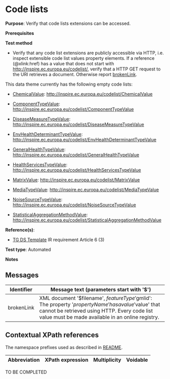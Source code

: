 # Code lists

**Purpose**: Verify that code lists extensions can be accessed.

**Prerequisites**

**Test method**

* Verify that any code list extensions are publicly accessible via HTTP, i.e. inspect extensible code list values property elements. If a reference (@xlink:href) has a value that does not start with http://inspire.ec.europa.eu/codelist/, verify that a HTTP GET request to the URI retrieves a document. Otherwise report [brokenLink](#brokenLink).

This data theme currently has the following empty code lists:

* [ChemicalValue](#ChemicalValue): http://inspire.ec.europa.eu/codelist/ChemicalValue

* [ComponentTypeValue](#ComponentTypeValue):  http://inspire.ec.europa.eu/codelist/ComponentTypeValue

* [DiseaseMeasureTypeValue](#DiseaseMeasureTypeValue): http://inspire.ec.europa.eu/codelist/DiseaseMeasureTypeValue

* [EnvHealthDeterminantTypeValue](#EnvHealthDeterminantTypeValue): http://inspire.ec.europa.eu/codelist/EnvHealthDeterminantTypeValue

* [GeneralHealthTypeValue](#GeneralHealthTypeValue): http://inspire.ec.europa.eu/codelist/GeneralHealthTypeValue

* [HealthServicesTypeValue](#HealthServicesTypeValue): http://inspire.ec.europa.eu/codelist/HealthServicesTypeValue

* [MatrixValue](#MatrixValue):  http://inspire.ec.europa.eu/codelist/MatrixValue

* [MediaTypeValue](#MediaTypeValue): http://inspire.ec.europa.eu/codelist/MediaTypeValue

* [NoiseSourceTypeValue](#NoiseSourceTypeValue): http://inspire.ec.europa.eu/codelist/NoiseSourceTypeValue

* [StatisticalAggregationMethodValue](#StatisticalAggregationMethodValue): http://inspire.ec.europa.eu/codelist/StatisticalAggregationMethodValue


**Reference(s)**: 

* [TG DS Template](./README.md#ref_TG_DS_tmpl) IR requirement Article 6 (3)

**Test type**: Automated

**Notes**

## Messages

Identifier  |  Message text (parameters start with '$')
---------------------------------------------------------- | -------------------------------------------------------------------------
brokenLink <a name="brokenLink"/>  |  XML document '$filename', $featureType '$gmlid': The property '$propertyName' has a value '$value' that cannot be retrieved using HTTP. Every code list value must be made available in an online registry. 

## Contextual XPath references

The namespace prefixes used as described in [README](./README.md#namespaces).

Abbreviation                                               |  XPath expression      |Multiplicity   |Voidable
---------------------------------------------------------- | -----------------------|---------------|---------------------------------
TO BE COMPLETED
